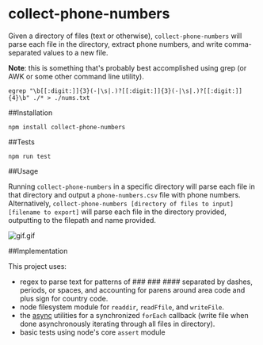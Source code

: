 # collect-phone-numbers

Given a directory of files (text or otherwise), `collect-phone-numbers` will parse each file in the directory, extract phone numbers, and write comma-separated values to a new file.

**Note**: this is something that's probably best accomplished using grep (or AWK or some other command line utility).

`egrep "\b[[:digit:]]{3}(-|\s|.)?[[:digit:]]{3}(-|\s|.)?[[:digit:]]{4}\b" ./* > ./nums.txt`

##Installation

`npm install collect-phone-numbers`

##Tests

`npm run test`


##Usage

Running `collect-phone-numbers` in a specific directory will parse each file in that directory and output a `phone-numbers.csv` file with phone numbers. Alternatively, `collect-phone-numbers [directory of files to input] [filename to export]` will parse each file in the directory provided, outputting to the filepath and name provided.

![gif.gif](http://s14.postimg.org/coddm1pup/collect.gif)


##Implementation

This project uses:
* regex to parse text for patterns of ### ### #### separated by dashes, periods, or spaces, and accounting for parens around area code and plus sign for country code.
* node filesystem module for `readdir`, `readFfile`, and `writeFile`.
* the [async](https://github.com/caolan/async) utilities for a synchronized `forEach` callback (write file when done asynchronously iterating through all files in directory).
* basic tests using node's core `assert` module
